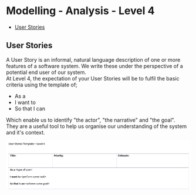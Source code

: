 # Modelling - Analysis - Level 4 <!-- omit in toc -->

- [User Stories](#user-stories)

## User Stories

A User Story is an informal, natural language description of one or more features of a software system. We write these under the perspective of a potential end user of our system.  
At Level 4, the expectation of your User Stories will be to fulfil the basic criteria using the template of;

- As a
- I want to
- So that I can

Which enable us to identify "the actor", "the narrative" and "the goal".  
They are a useful tool to help us organise our understanding of the system and it's context.

![](Level_4_UserStoryTemplate.PNG)
